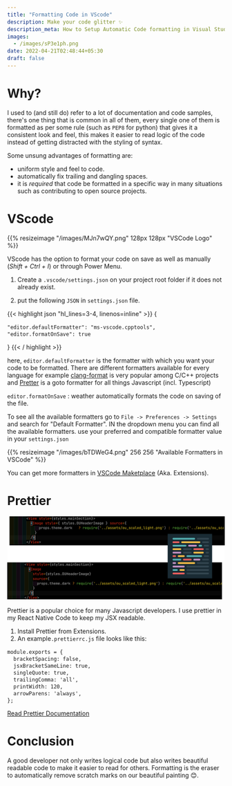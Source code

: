 ```yaml
---
title: "Formatting Code in VScode"
description: Make your code glitter ✨
description_meta: How to Setup Automatic Code formatting in Visual Studio Code (per project). Introduction to Prettier for Javascript.
images:
  - /images/sP3e1ph.png
date: 2022-04-21T02:48:44+05:30
draft: false
---
```



# Why?

I used to (and still do) refer to a lot of documentation and code samples, there's one thing that is common in all of them, every single one of them is formatted as per some rule (such as `PEP8` for python) that gives it a consistent look and feel, this makes it easier to read logic of the code instead of getting distracted with the styling of syntax.

Some unsung advantages of formatting are:

* uniform style and feel to code.
* automatically fix trailing and dangling spaces.
* it is *required* that code be formatted in a specific way in many situations such as contributing to open source projects.

# VScode


{{% resizeimage "/images/MJn7wQY.png" 128px 128px "VSCode Logo" %}}


VScode has the option to format your code on save as well as manually (*Shift + Ctrl + I*) or through Power Menu.

1. Create a `.vscode/settings.json` on your project root folder if it does not already exist.

2. put the following `JSON` in `settings.json` file.

{{< highlight json "hl_lines=3-4, linenos=inline" >}}
{

    "editor.defaultFormatter": "ms-vscode.cpptools",
    "editor.formatOnSave": true

}
{{< / highlight >}}


here, `editor.defaultFormatter` is the formatter with which you want your code to be formatted. There are different formatters available for every language for example [clang-format](https://clang.llvm.org/docs/ClangFormat.html) is very popular among C/C++ projects and [Pretter](https://prettier.io/) is a goto formatter for all things Javascript (incl. Typescript)

`editor.formatOnSave` : weather automatically formats the code on saving of the file.

To see all the available formatters go to `File -> Preferences -> Settings` and search for "Default Formatter". IN the dropdown menu you can find all the available formatters. use your preferred and compatible formatter value in your `settings.json`

{{% resizeimage "/images/bTDWeG4.png" 256 256 "Available Formatters in VSCode" %}}

You can get more formatters in [VSCode Maketplace](https://marketplace.visualstudio.com/vscode) (Aka. Extensions).

# Prettier

![](/images/sP3e1ph.png "Prettier Formatting")

Prettier is a popular choice for many Javascript developers. I use prettier in my React Native Code to keep my JSX readable.

1. Install Prettier from Extensions.
2. An example`.prettierrc.js` file looks like this:
```
module.exports = {
  bracketSpacing: false,
  jsxBracketSameLine: true,
  singleQuote: true,
  trailingComma: 'all',
  printWidth: 120,
  arrowParens: 'always',
};
```

[Read Prettier Documentation](https://prettier.io/docs/en/index.html)

# Conclusion

A good developer not only writes logical code but also writes beautiful readable code to make it easier to read for others. Formatting is the eraser to automatically remove scratch marks on our beautiful painting 😊.